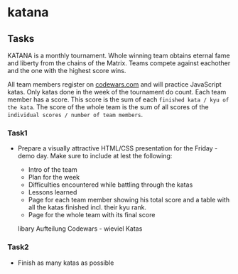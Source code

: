 # katana

## Tasks

KATANA is a monthly tournament. Whole winning team obtains eternal fame and liberty from the chains of the Matrix. Teams compete against eachother and the one with the highest score wins.

All team members register on [codewars.com](https://www.codewars.com) and will practice JavaScript katas. Only katas done in the week of the tournament do count. Each team member has a score. This score is the sum of each `finished kata / kyu of the kata`. The score of the whole team is the sum of all scores of the `individual scores / number of team members`.

### Task1

- Prepare a visually attractive HTML/CSS presentation for the Friday - demo day. Make sure to include at lest the following:

  - Intro of the team
  - Plan for the week
  - Difficulties encountered while battling through the katas
  - Lessons learned
  - Page for each team member showing his total score and a table with all the katas finished incl. their kyu rank.
  - Page for the whole team with its final score

  libary
  Aufteilung
  Codewars - wieviel Katas

### Task2

- Finish as many katas as possible
